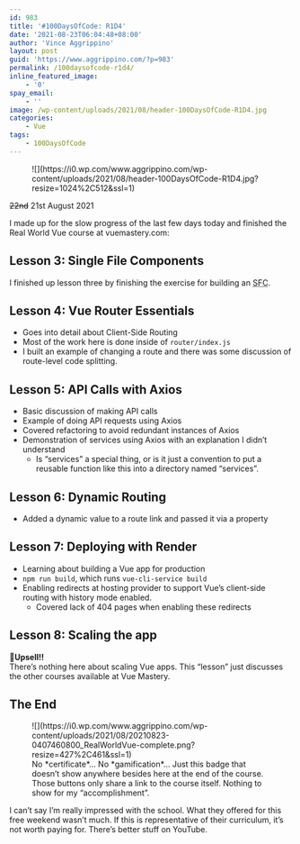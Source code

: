 ```yaml
---
id: 983
title: '#100DaysOfCode: R1D4'
date: '2021-08-23T06:04:48+08:00'
author: 'Vince Aggrippino'
layout: post
guid: 'https://www.aggrippino.com/?p=983'
permalink: /100daysofcode-r1d4/
inline_featured_image:
    - '0'
spay_email:
    - ''
image: /wp-content/uploads/2021/08/header-100DaysOfCode-R1D4.jpg
categories:
    - Vue
tags:
    - 100DaysOfCode
---
```


<figure class="wp-block-image size-large">![](https://i0.wp.com/www.aggrippino.com/wp-content/uploads/2021/08/header-100DaysOfCode-R1D4.jpg?resize=1024%2C512&ssl=1)</figure><s>22nd</s> 21st August 2021

I made up for the slow progress of the last few days today and finished the Real World Vue course at vuemastery.com:

## Lesson 3: Single File Components

I finished up lesson three by finishing the exercise for building an <abbr title="Single File Components">SFC</abbr>.

## Lesson 4: Vue Router Essentials

- Goes into detail about Client-Side Routing
- Most of the work here is done inside of `router/index.js`
- I built an example of changing a route and there was some discussion of route-level code splitting.

## Lesson 5: API Calls with Axios

- Basic discussion of making API calls
- Example of doing API requests using Axios
- Covered refactoring to avoid redundant instances of Axios
- Demonstration of services using Axios with an explanation I didn’t understand
    - Is “services” a special thing, or is it just a convention to put a reusable function like this into a directory named “services”.

## Lesson 6: Dynamic Routing

- Added a dynamic value to a route link and passed it via a property

## Lesson 7: Deploying with Render

- Learning about building a Vue app for production
- `npm run build`, which runs `vue-cli-service build`
- Enabling redirects at hosting provider to support Vue’s client-side routing with history mode enabled.
    - Covered lack of 404 pages when enabling these redirects

## Lesson 8: Scaling the app

🤑**Upsell!!**  
There’s nothing here about scaling Vue apps. This “lesson” just discusses the other courses available at Vue Mastery.

## The End

<div class="wp-block-image is-style-default"><figure class="aligncenter size-full is-resized">![](https://i0.wp.com/www.aggrippino.com/wp-content/uploads/2021/08/20210823-0407460800_RealWorldVue-complete.png?resize=427%2C461&ssl=1)<figcaption>No *certificate*… No *gamification*… Just this badge that doesn’t show anywhere besides here at the end of the course. Those buttons only share a link to the course itself. Nothing to show for my “accomplishment”.</figcaption></figure></div>I can’t say I’m really impressed with the school. What they offered for this free weekend wasn’t much. If this is representative of their curriculum, it’s not worth paying for. There’s better stuff on YouTube.